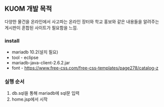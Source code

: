 ## KUOM 개발 목적
다양한 물건을 온라인에서 사고파는 온라인 장터와
학교 홍보와 같은 내용들을 알려주는게시판이 혼합된
사이트가 필요함을 느낌.


### install
* mariadb 10.2(설치 필요)
* tool - eclipse
* mariadb-java-client-2.6.2.jar
* font - https://www.free-css.com/free-css-templates/page278/catalog-z

### 실행 순서
1. db.sql을 통해 mariadb에 sql문 입력
2. home.jsp에서 시작

